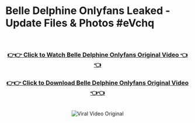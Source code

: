 # Belle Delphine Onlyfans Leaked - Update Files & Photos #eVchq


<br>
<div align="center">
<h3><a href="https://links2leaks.com/belledelphine" rel="nofollow">👉👉 Click to Watch Belle Delphine Onlyfans Original Video 👈👈</a></h3>
<h3><a href="https://links2leaks.com/belledelphine" rel="nofollow">👉👉 Click to Download Belle Delphine Onlyfans Original Video 👈👈</a></h3>
<br>
<a href="https://links2leaks.com/belledelphine" rel="nofollow"><img src="https://i.ibb.co/Gkj2r4b/banner.png" alt="Viral Video Original" style="max-width: 100%; display: inline-block;" data-target="animated-image.originalImage"></a>
</div>